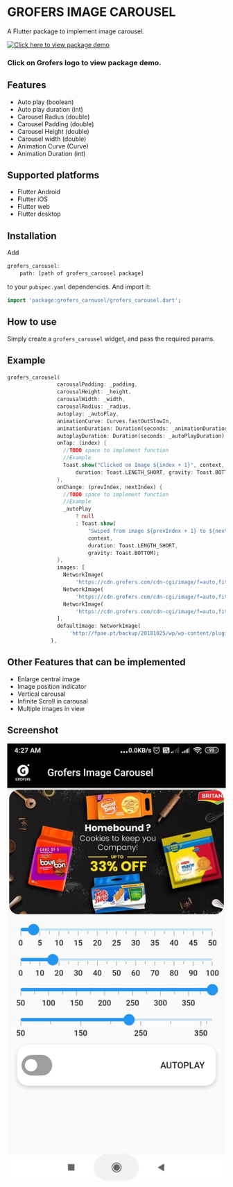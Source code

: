 # GROFERS IMAGE CAROUSEL

A Flutter package to implement image carousel.

[![Click here to view package demo](https://static.wikia.nocookie.net/logopedia/images/b/be/Grofers-logo-png-1.png)](https://youtu.be/5OEMfwd_crQ)

### Click on Grofers logo to view package demo.

## Features

* Auto play (boolean)
* Auto play duration (int)
* Carousel Radius (double)
* Carousel Padding (double)
* Carousel Height (double)
* Carousel width (double)
* Animation Curve (Curve)
* Animation Duration (int)

## Supported platforms

* Flutter Android
* Flutter iOS
* Flutter web
* Flutter desktop

## Installation

Add 
```dart
grofers_carousel:
    path: [path of grofers_carousel package]
```
to your `pubspec.yaml` dependencies. And import it:

```dart
import 'package:grofers_carousel/grofers_carousel.dart';
```

## How to use

Simply create a `grofers_carousel` widget, and pass the required params.


## Example
```dart
grofers_carousel(
                carousalPadding: _padding,
                carousalHeight: _height,
                carousalWidth: _width,
                carousalRadius: _radius,
                autoplay: _autoPlay,
                animationCurve: Curves.fastOutSlowIn,
                animationDuration: Duration(seconds: _animationDuration),
                autoplayDuration: Duration(seconds: _autoPlayDuration),
                onTap: (index) {
                  //TODO space to implement function
                  //Example
                  Toast.show("Clicked on Image ${index + 1}", context,
                      duration: Toast.LENGTH_SHORT, gravity: Toast.BOTTOM);
                },
                onChange: (prevIndex, nextIndex) {
                  //TODO space to implement function
                  //Example
                  _autoPlay
                      ? null
                      : Toast.show(
                          "Swiped from image ${prevIndex + 1} to ${nextIndex + 1}",
                          context,
                          duration: Toast.LENGTH_SHORT,
                          gravity: Toast.BOTTOM);
                },
                images: [
                  NetworkImage(
                      'https://cdn.grofers.com/cdn-cgi/image/f=auto,fit=scale-down,q=50,w=954,h=477/layout-engine/2021-06/Homepage_Household-laundry-_8.jpg'),
                  NetworkImage(
                      'https://cdn.grofers.com/cdn-cgi/image/f=auto,fit=scale-down,q=50,h=274/layout-engine/2021-06/SSF_june21_masthead2_0.jpg'),
                  NetworkImage(
                      'https://cdn.grofers.com/cdn-cgi/image/f=auto,fit=scale-down,q=50,w=954,h=477/layout-engine/2021-06/HPB-RESIZE-JUNE.jpg'),
                ],
                defaultImage: NetworkImage(
                    'http://fpae.pt/backup/20181025/wp/wp-content/plugins/post-slider-carousel/images/no-image-available-grid.jpg'), //This will be used when there is no images in above list
              ),
```
## Other Features that can be implemented

* Enlarge central image
* Image position indicator
* Vertical carousal
* Infinite Scroll in carousal
* Multiple images in view

## Screenshot

![alt text](https://github.com/Ankit-jailwal/Grofers-Image-Carousel/blob/master/example/assets/WhatsApp%20Image%202021-06-09%20at%204.29.11%20AM%20(1).jpeg)
